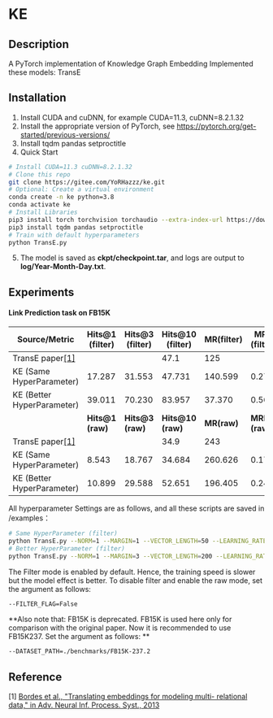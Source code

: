 # KE

## Description
A PyTorch implementation of Knowledge Graph Embedding
Implemented these models: TransE

## Installation

1.  Install CUDA and cuDNN, for example CUDA=11.3, cuDNN=8.2.1.32
2.  Install the appropriate version of PyTorch, see https://pytorch.org/get-started/previous-versions/
2.  Install tqdm pandas setproctitle
3.  Quick Start

```bash
# Install CUDA=11.3 cuDNN=8.2.1.32
# Clone this repo
git clone https://gitee.com/YoRHazzz/ke.git
# Optional: Create a virtual environment
conda create -n ke python=3.8
conda activate ke
# Install Libraries
pip3 install torch torchvision torchaudio --extra-index-url https://download.pytorch.org/whl/cu113
pip3 install tqdm pandas setproctitle
# Train with default hyperparameters
python TransE.py
```

5. The model is saved as **ckpt/checkpoint.tar**, and logs are output to **log/Year-Month-Day.txt**.

## Experiments

####  Link Prediction task on FB15K

| Source/Metric                  | Hits@1 (filter)  | Hits@3 (filter)  | Hits@10 (filter)  | MR(filter)  | MRR (filter)  |
| ------------------------------ | ---------------- | ---------------- | ----------------- | ----------- | ------------- |
| TransE paper[[1]](#references) |                  |                  | 47.1              | 125         |               |
| KE (Same HyperParameter)       | 17.287           | 31.553           | 47.731            | 140.599     | 0.276         |
| KE (Better HyperParameter)     | 39.011           | 70.230           | 83.957            | 37.370      | 0.565         |
|                                | **Hits@1 (raw)** | **Hits@3 (raw)** | **Hits@10 (raw)** | **MR(raw)** | **MRR (raw)** |
| TransE paper[[1]](#references) |                  |                  | 34.9              | 243         |               |
| KE (Same HyperParameter)       | 8.543            | 18.767           | 34.684            | 260.626     | 0.171         |
| KE (Better HyperParameter)     | 10.899           | 29.588           | 52.651            | 196.405     | 0.244         |

All hyperparameter Settings are as follows, and all these scripts are saved in /examples：

```bash
# Same HyperParameter (filter)
python TransE.py --NORM=1 --MARGIN=1 --VECTOR_LENGTH=50 --LEARNING_RATE=0.01 --EPOCHS=1000 --VALIDATE_FREQUENCY=50 --FILTER_FLAG=True --USE_GPU=True --GPU_INDEX=0 --DATASET_PATH=./benchmarks/FB15K --CHECKPOINT_PATH=./ckpt/checkpoint.tar --TRAIN_BATCH_SIZE=50 --VALID_BATCH_SIZE=64 --TEST_BATCH_SIZE=64 --TARGET_METRIC=h10 --TARGET_SCORE=None --SEED=1234 --PROC_TITLE=Same_Hyperparameter --LOG=True --NUM_WORKERS=0
# Better HyperParameter (filter)
python TransE.py --NORM=1 --MARGIN=3 --VECTOR_LENGTH=200 --LEARNING_RATE=1 --EPOCHS=2000 --VALIDATE_FREQUENCY=50 --FILTER_FLAG=True --USE_GPU=True --GPU_INDEX=0 --DATASET_PATH=./benchmarks/FB15K --CHECKPOINT_PATH=./ckpt/checkpoint.tar --TRAIN_BATCH_SIZE=2048 --VALID_BATCH_SIZE=64 --TEST_BATCH_SIZE=64 --TARGET_METRIC=h10 --TARGET_SCORE=None --SEED=1234 --PROC_TITLE=Better_Hyperparameter --LOG=True --NUM_WORKERS=0
```

The Filter mode is enabled by default. Hence, the training speed is slower but the model effect is better. To disable filter and enable the raw mode, set the argument as follows:

```bash
--FILTER_FLAG=False
```

**Also note that: FB15K is deprecated. FB15K is used here only for comparison with the original paper. Now it is recommended to use FB15K237. Set the argument as follows: **

```bash
--DATASET_PATH=./benchmarks/FB15K-237.2
```

## Reference

[1] [Bordes et al., "Translating embeddings for modeling multi- relational data," in Adv. Neural Inf. Process. Syst., 2013](http://papers.nips.cc/paper/5071-translating-embeddings-for-modeling-multi-relational-data.pdf)
